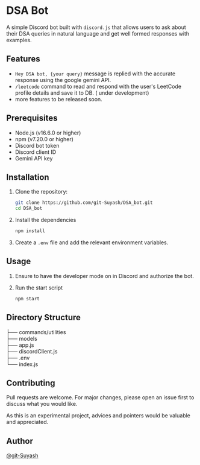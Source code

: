 # DSA Bot

A simple Discord bot built with `discord.js` that allows users to ask about their DSA queries in natural language and get well formed responses with examples.

## Features
- `Hey DSA bot, {your query}` message is replied with the accurate response using the google gemini API.
- `/leetcode` command to read and respond with the user's LeetCode profile details and save it to DB. ( under development)
- more features to be released soon.

## Prerequisites

- Node.js (v16.6.0 or higher)
- npm (v7.20.0 or higher)
- Discord bot token
- Discord client ID
- Gemini API key

## Installation

1. Clone the repository:

   ```bash
   git clone https://github.com/git-Suyash/DSA_bot.git
   cd DSA_bot

2. Install the dependencies

    ```bash
    npm install

3. Create a `.env` file and add the relevant environment variables.

## Usage

1. Ensure to have the developer mode on in Discord and authorize the bot.

2. Run the start script

    ```bash
    npm start

## Directory Structure

├── commands/utilities<br>
├── models<br>
├── app.js<br>
├── discordClient.js<br>
├── .env<br>
└── index.js

## Contributing
Pull requests are welcome. For major changes, please open an issue first to discuss what you would like.

As this is an experimental project, advices and pointers would be valuable and appreciated.

## Author

[@git-Suyash](https://github.com/git-Suyash)